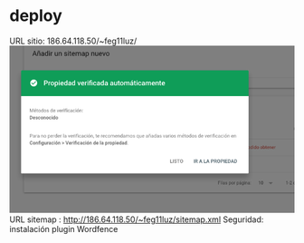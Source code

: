# deploy
URL sitio: 186.64.118.50/~feg11luz/
![Screenshot](https://github.com/luzlopez/deploy/blob/master/img/sitemap.png)
URL sitemap : http://186.64.118.50/~feg11luz/sitemap.xml
Seguridad: instalación plugin Wordfence 
